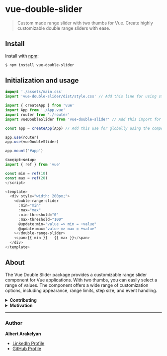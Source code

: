 # vue-double-slider
> Custom made range slider with two thumbs for Vue. Create highly customizable double range sliders with ease.

## Install
Install with [npm](https://www.npmjs.com/):
```sh
$ npm install vue-double-slider
```

## Initialization and usage

<small style="position: absolute; color: gray;">main.js</small>
```js
import './assets/main.css'
import 'vue-double-slider/dist/style.css' // Add this line for using styles

import { createApp } from 'vue'
import App from './App.vue'
import router from './router'
import vueDoubleSlider from 'vue-double-slider' // Add this import for globally using the component

const app = createApp(App) // Add this use for globally using the component

app.use(router)
app.use(vueDoubleSlider)

app.mount('#app')
```

<small style="position: absolute; color: gray">Component.vue</small>
```js
<script setup>
import { ref } from 'vue'

const min = ref(10)
const max = ref(20)
</script>

<template>
  <div style="width: 200px;">
    <double-range-slider
      :min="min"
      :max="max"
      :min-threshold="0"
      :max-threshold="100"
      @update:min="value => min = +value"
      @update:max="value => max = +value"
    ></double-range-slider>
    <span>{{ min }} - {{ max }}</span>
  </div>
</template>
```

## About

The Vue Double Slider package provides a customizable range slider component for Vue applications. With two thumbs, you can easily select a range of values. The component offers a wide range of customization options, including appearance, range limits, step size, and event handling.

<details>
<summary><strong>Contributing</strong></summary>
We welcome contributions from the community to enhance the Vue Double Slider package. If you have any bug reports, feature requests, or pull requests, please submit them to our GitHub repository. We appreciate your help in making the package even better.
</details>

<details>
<summary><strong>Motivation</strong></summary>
The Vue Double Slider package aims to provide Vue developers with a user-friendly solution for creating double range sliders. Our goal is to simplify the process of adding range selection functionality to Vue projects while offering extensive customization options. With <b>Vue Double Slider</b>, you can easily create and customize double range sliders to meet your specific project requirements.
</details>

---

### Author
**Albert Arakelyan**
* [LinkedIn Profile](https://www.linkedin.com/in/albert-arakelyan/)
* [GitHub Profile](https://github.com/ALbert2504)